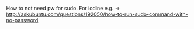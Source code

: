 How to not need pw for sudo. For iodine e.g. -> http://askubuntu.com/questions/192050/how-to-run-sudo-command-with-no-password